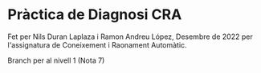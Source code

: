 # Pràctica de Diagnosi CRA
Fet per Nils Duran Laplaza i Ramon Andreu López, Desembre de 2022 per l'assignatura de Coneixement i Raonament Automàtic.

Branch per al nivell 1 (Nota 7)